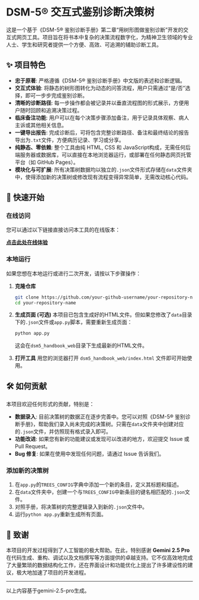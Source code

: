 # DSM-5® 交互式鉴别诊断决策树

 <!-- 请将此处的图片链接替换为您自己的截图链接 -->

这是一个基于《DSM-5® 鉴别诊断手册》第二章“用树形图做鉴别诊断”开发的交互式网页工具。项目旨在将书本中复杂的决策流程数字化，为精神卫生领域的专业人士、学生和研究者提供一个方便、高效、可追溯的辅助诊断工具。

## ✨ 项目特色

*   **忠于原著**: 严格遵循《DSM-5® 鉴别诊断手册》中文版的表述和诊断逻辑。
*   **交互式体验**: 将静态的树形图转化为动态的问答流程，用户只需通过“是/否”选择，即可一步步完成鉴别诊断。
*   **清晰的诊断路径**: 每一步操作都会被记录并以垂直流程图的形式展示，方便用户随时回顾和追溯决策过程。
*   **临床备注功能**: 用户可以在每个决策步骤添加备注，用于记录具体观察、病人主诉或其他相关信息。
*   **一键导出报告**: 完成诊断后，可将包含完整诊断路径、备注和最终结论的报告导出为`.txt`文件，方便病历记录、学习或分享。
*   **纯静态、零依赖**: 整个工具由纯 HTML, CSS 和 JavaScript构成，无需任何后端服务器或数据库，可以直接在本地浏览器运行，或部署在任何静态网页托管平台（如 GitHub Pages）。
*   **模块化与可扩展**: 所有决策树数据均以独立的`.json`文件形式存储在`data`文件夹中，使得添加新的决策树或修改现有流程变得异常简单，无需改动核心代码。

## 🚀 快速开始

### 在线访问

您可以通过以下链接直接访问本工具的在线版本：

[**点击此处在线体验**](https://your-github-username.github.io/your-repository-name/)
<!-- 请将此处的链接替换为您自己的 GitHub Pages 链接 -->

### 本地运行

如果您想在本地运行或进行二次开发，请按以下步骤操作：

1.  **克隆仓库**
    ```bash
    git clone https://github.com/your-github-username/your-repository-name.git
    cd your-repository-name
    ```

2.  **生成页面 (可选)**
    本项目已包含生成好的HTML文件。但如果您修改了`data`目录下的`.json`文件或`app.py`脚本，需要重新生成页面：
    ```bash
    python app.py
    ```
    这会在`dsm5_handbook_web`目录下生成最新的HTML文件。

3.  **打开工具**
    用您的浏览器打开 `dsm5_handbook_web/index.html` 文件即可开始使用。

## 🛠️ 如何贡献

本项目欢迎任何形式的贡献，特别是：

*   **数据录入**: 目前决策树的数据正在逐步完善中。您可以对照《DSM-5® 鉴别诊断手册》，帮助我们录入尚未完成的决策树。只需在`data`文件夹中创建对应的`.json`文件，并仿照现有格式录入即可。
*   **功能改进**: 如果您有新的功能建议或发现可以改进的地方，欢迎提交 Issue 或 Pull Request。
*   **Bug 修复**: 如果在使用中发现任何问题，请通过 Issue 告诉我们。

### 添加新的决策树

1.  在`app.py`的`TREES_CONFIG`字典中添加一个新的条目，定义其标题和描述。
2.  在`data`文件夹中，创建一个与`TREES_CONFIG`中新条目的键名相匹配的`.json`文件。
3.  对照手册，将决策树的完整逻辑录入到新的`.json`文件中。
4.  运行`python app.py`重新生成所有页面。

## 📜 致谢

本项目的开发过程得到了人工智能的极大帮助。在此，特别感谢 **Gemini 2.5 Pro** 在代码生成、重构、调试以及文档撰写等方面提供的卓越支持。它不仅高效地完成了大量繁琐的数据结构化工作，还在界面设计和功能优化上提出了许多建设性的建议，极大地加速了项目的开发进程。

---

以上内容基于gemini-2.5-pro生成。
